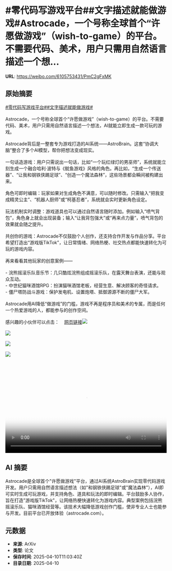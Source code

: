 # #零代码写游戏平台##文字描述就能做游戏#Astrocade，一个号称全球首个“许愿做游戏”（wish-to-game）的平台。不需要代码、美术，用户只需用自然语言描述一个想...

**URL**: https://weibo.com/6105753431/PmC2gFxMK

## 原始摘要

<a href="https://m.weibo.cn/search?containerid=231522type%3D1%26t%3D10%26q%3D%23%E9%9B%B6%E4%BB%A3%E7%A0%81%E5%86%99%E6%B8%B8%E6%88%8F%E5%B9%B3%E5%8F%B0%23&amp;extparam=%23%E9%9B%B6%E4%BB%A3%E7%A0%81%E5%86%99%E6%B8%B8%E6%88%8F%E5%B9%B3%E5%8F%B0%23" data-hide=""><span class="surl-text">#零代码写游戏平台#</span></a><a href="https://m.weibo.cn/search?containerid=231522type%3D1%26t%3D10%26q%3D%23%E6%96%87%E5%AD%97%E6%8F%8F%E8%BF%B0%E5%B0%B1%E8%83%BD%E5%81%9A%E6%B8%B8%E6%88%8F%23&amp;extparam=%23%E6%96%87%E5%AD%97%E6%8F%8F%E8%BF%B0%E5%B0%B1%E8%83%BD%E5%81%9A%E6%B8%B8%E6%88%8F%23" data-hide=""><span class="surl-text">#文字描述就能做游戏#</span></a><br><br>Astrocade，一个号称全球首个“许愿做游戏”（wish-to-game）的平台。不需要代码、美术，用户只需用自然语言描述一个想法，AI就能立即生成一款可玩的游戏。<br><br>Astrocade背后是一整套专为游戏打造的AI系统——AstroBrain。这套“协调大脑”整合了多个AI模型，帮你把想法变成现实。<br><br>一句话造游戏：用户只需说出一句话，比如“一个玩红绿灯的男巫师”，系统就能立刻生成一个融合哈利·波特与《鱿鱼游戏》风格的角色。再比如，“生成一个传送器”、“让我和钢铁侠踢足球”、“创造一个魔法森林”，这些场景都会瞬间被构建出来。<br><br>角色可即时编辑：玩家如果对生成角色不满意，可以随时修改。只需输入“把我变成精灵公主”、“机器人厨师”或“柯基忍者”，系统就会实时更新角色设定。<br><br>玩法机制实时调整：游戏道具也可以通过自然语言随时添加。例如输入“喷气背包”，角色身上就会出现装备；输入“让我背包强大”或“再来点力量”，喷气背包的效果就会随之提升。<br><br>共创你的游戏：Astrocade不仅鼓励个人创作，还支持合作开发与作品分享。平台希望打造出“游戏版TikTok”，让日常情绪、网络热梗、社交热点都能快速转化为可玩的游戏内容。<br><br>再来看看其他玩家的创意案例——<br><br>- 浣熊摇滚乐队音乐节：几只酷炫浣熊组成摇滚乐队，在露天舞台表演，还能与观众互动。<br>- 中世纪猫咪酒馆RPG：扮演猫咪酒馆老板，经营生意、解决顾客的奇怪请求。<br>- 僵尸塔防战斗游戏：保护发电机、设置炮塔、抵御源源不断的僵尸大军。<br><br>Astrocade用AI降低“做游戏”的门槛，游戏不再是程序员和美术的专属，而是任何一个热爱游戏的人，都能参与的创作空间。<br><br>感兴趣的小伙伴可以点击：<a href="https://weibo.cn/sinaurl?u=https%3A%2F%2Fwww.astrocade.com%2F" data-hide=""><span class="url-icon"><img style="width: 1rem;height: 1rem" src="https://h5.sinaimg.cn/upload/2015/09/25/3/timeline_card_small_web_default.png" referrerpolicy="no-referrer"></span><span class="surl-text">网页链接</span></a><img style="" src="https://tvax3.sinaimg.cn/large/006Fd7o3ly1i0bpof7zyej30zk0k0jr9.jpg" referrerpolicy="no-referrer"><br><br><img style="" src="https://tvax3.sinaimg.cn/large/006Fd7o3gy1i0bpo0ibyyj329a134u0x.jpg" referrerpolicy="no-referrer"><br><br><img style="" src="https://tvax3.sinaimg.cn/large/006Fd7o3gy1i0bpni271qj31vg15kkjm.jpg" referrerpolicy="no-referrer"><br><br><img style="" src="https://tvax2.sinaimg.cn/large/006Fd7o3gy1i0bpnnwyv8j31ui15ix6q.jpg" referrerpolicy="no-referrer"><br><br><br clear="both"><div style="clear: both"></div><video controls="controls" poster="https://tvax2.sinaimg.cn/orj480/006Fd7o3ly1i0bpoffgg9j30zk0k0gmy.jpg" style="width: 100%"><source src="https://f.video.weibocdn.com/o0/ZRUGygcClx08nmwhhZKE01041200qipN0E010.mp4?label=mp4_720p&amp;template=1280x720.25.0&amp;ori=0&amp;ps=1CwnkDw1GXwCQx&amp;Expires=1744286542&amp;ssig=OSw6uwqLca&amp;KID=unistore,video"><source src="https://f.video.weibocdn.com/o0/33FgYFzslx08nmwgqyyI01041200e3oa0E010.mp4?label=mp4_hd&amp;template=852x480.25.0&amp;ori=0&amp;ps=1CwnkDw1GXwCQx&amp;Expires=1744286542&amp;ssig=Csxk2mGQXd&amp;KID=unistore,video"><source src="https://f.video.weibocdn.com/o0/A1W5p5xGlx08nmwgcbn2010412009d590E010.mp4?label=mp4_ld&amp;template=640x360.25.0&amp;ori=0&amp;ps=1CwnkDw1GXwCQx&amp;Expires=1744286542&amp;ssig=%2FuWF0xUdho&amp;KID=unistore,video"><p>视频无法显示，请前往<a href="https://video.weibo.com/show?fid=1034%3A5153893739593822" target="_blank" rel="noopener noreferrer">微博视频</a>观看。</p></video>

## AI 摘要

Astrocade是全球首个"许愿做游戏"平台，通过AI系统AstroBrain实现零代码游戏开发。用户只需用自然语言描述想法（如"和钢铁侠踢足球"或"魔法森林"），AI即可实时生成可玩游戏，并支持角色、道具和玩法的即时编辑。平台鼓励多人协作，旨在打造"游戏版TikTok"，让网络热梗快速转化为游戏内容。典型案例包括浣熊摇滚乐队、猫咪酒馆经营等。该技术大幅降低游戏创作门槛，使非专业人士也能参与开发。目前平台已开放体验（astrocade.com）。

## 元数据

- **来源**: ArXiv
- **类型**: 论文
- **保存时间**: 2025-04-10T11:03:40Z
- **目录日期**: 2025-04-10
